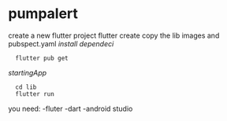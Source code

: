# pumpalert
create a new flutter project 
flutter create <project name>
  copy the lib images and pubspect.yaml
_install dependeci_
```
  flutter pub get
```
_startingApp_
```
  cd lib
  flutter run
```
you need:
-fluter
-dart
-android studio


